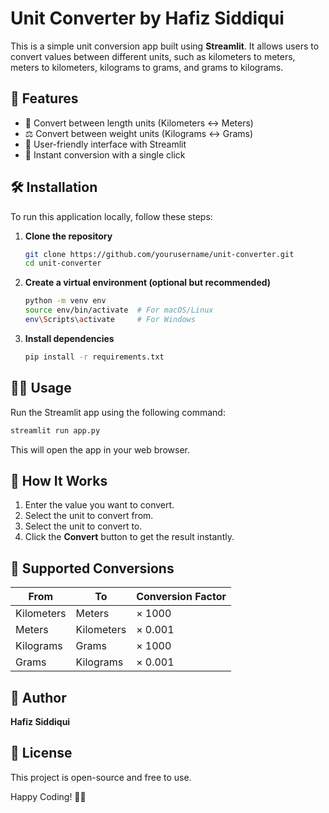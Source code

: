 # Unit Converter by Hafiz Siddiqui  

This is a simple unit conversion app built using **Streamlit**. It allows users to convert values between different units, such as kilometers to meters, meters to kilometers, kilograms to grams, and grams to kilograms.  

## 🚀 Features  
- 📏 Convert between length units (Kilometers ↔ Meters)  
- ⚖️ Convert between weight units (Kilograms ↔ Grams)  
- 🎉 User-friendly interface with Streamlit  
- 🚀 Instant conversion with a single click  

## 🛠️ Installation  
To run this application locally, follow these steps:  

1. **Clone the repository**  
   ```sh
   git clone https://github.com/yourusername/unit-converter.git
   cd unit-converter
   ```  

2. **Create a virtual environment (optional but recommended)**  
   ```sh
   python -m venv env
   source env/bin/activate  # For macOS/Linux
   env\Scripts\activate     # For Windows
   ```  

3. **Install dependencies**  
   ```sh
   pip install -r requirements.txt
   ```  

## 🏃‍♂️ Usage  
Run the Streamlit app using the following command:  
```sh
streamlit run app.py
```  
This will open the app in your web browser.  

## 🔧 How It Works  
1. Enter the value you want to convert.  
2. Select the unit to convert from.  
3. Select the unit to convert to.  
4. Click the **Convert** button to get the result instantly.  

## 🔗 Supported Conversions  
| From       | To         | Conversion Factor |
|------------|-----------|-------------------|
| Kilometers | Meters    | × 1000            |
| Meters     | Kilometers | × 0.001          |
| Kilograms  | Grams     | × 1000            |
| Grams      | Kilograms | × 0.001          |

## 📝 Author  
**Hafiz Siddiqui**  

## 📜 License  
This project is open-source and free to use.

Happy Coding! 🚀🎉

